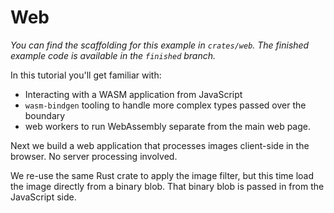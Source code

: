 # Web

_You can find the scaffolding for this example in `crates/web`.
The finished example code is available in the `finished` branch._

In this tutorial you'll get familiar with:

* Interacting with a WASM application from JavaScript
* `wasm-bindgen` tooling to handle more complex types passed over the boundary
* web workers to run WebAssembly separate from the main web page.

Next we build a web application that processes images client-side in the browser.
No server processing involved.

We re-use the same Rust crate to apply the image filter,
but this time load the image directly from a binary blob.
That binary blob is passed in from the JavaScript side.

